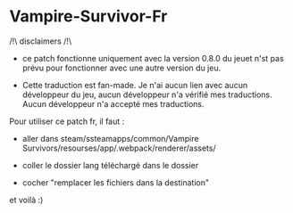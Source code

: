 # Vampire-Survivor-Fr

/!\ disclaimers /!\

- ce patch fonctionne uniquement avec la version 0.8.0 du jeuet n'st pas prévu pour fonctionner avec une autre version du jeu.

- Cette traduction est fan-made. Je n'ai aucun lien avec aucun développeur du jeu, aucun développeur n'a vérifié mes traductions. Aucun développeur n'a accepté mes traductions.

Pour utiliser ce patch fr, il faut :

- aller dans steam/ssteamapps/common/Vampire Survivors/resourses/app/.webpack/renderer/assets/

- coller le dossier lang téléchargé dans le dossier

- cocher "remplacer les fichiers dans la destination"

et voilà :)
